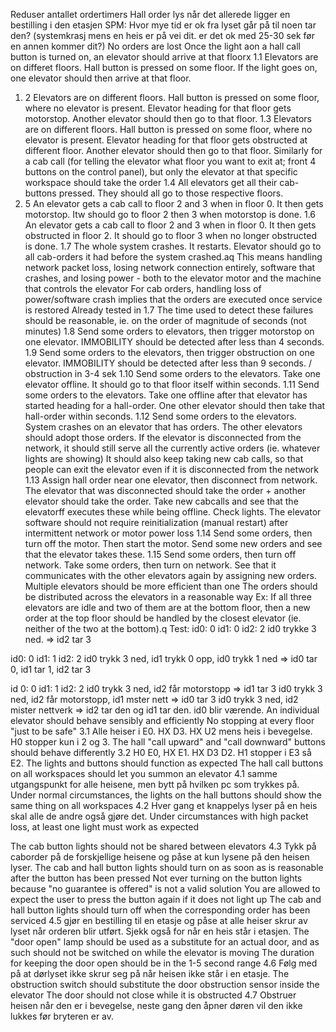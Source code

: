 Reduser antallet ordertimers
Hall order lys når det allerede ligger en bestilling i den etasjen
SPM:
Hvor mye tid er ok fra lyset går på til noen tar den? (systemkrasj mens en heis er på vei dit. er det ok med 25-30 sek før en annen kommer dit?)
No orders are lost
Once the light aon a hall call button is turned on, an elevator should arrive at that floorx
1.1 Elevators are on differet floors. Hall button is pressed on some floor. If the light goes on, one elevator should then arrive at that floor.
1. 2 Elevators are on different floors. Hall button is pressed on some floor, where no elevator is present. Elevator heading for that floor gets motorstop. Another elevator should then go to that floor. 
1.3 Elevators are on different floors. Hall button is pressed on some floor, where no elevator is present. Elevator heading for that floor gets obstructed at different floor. Another elevator should then go to that floor. 
Similarly for a cab call (for telling the elevator what floor you want to exit at; front 4 buttons on the control panel), but only the elevator at that specific workspace should take the order
1.4 All elevators get all their cab-buttons pressed. They should all go to those respective floors.
1. 5 An elevator gets a cab call to floor 2 and 3 when in floor 0. It then gets motorstop. Itw should go to floor 2 then 3 when motorstop is done.
1.6 An elevator gets a cab call to floor 2 and 3 when in floor 0. It then gets obstructed in floor 2.  It should go to floor 3 when no longer obstructed is done.
1.7 The whole system crashes. It restarts. Elevator should go to all cab-orders it had before the system crashed.aq
This means handling network packet loss, losing network connection entirely, software that crashes, and losing power - both to the elevator motor and the machine that controls the elevator
For cab orders, handling loss of power/software crash implies that the orders are executed once service is restored
Already tested in 1.7
The time used to detect these failures should be reasonable, ie. on the order of magnitude of seconds (not minutes)
1.8 Send some orders to elevators, then trigger motorstop on one elevator. IMMOBILITY should be detected after less than 4 seconds.
1.9 Send some orders to the elevators, then trigger obstruction on one elevator. IMMOBILITY should be detected after less than 9 seconds. / obstruction in 3-4 sek
1.10 Send some orders to the elevators. Take one elevator offline. It should go to that floor itself within seconds.
1.11 Send some orders to the elevators. Take one offline after that elevator has started heading for a hall-order. One other elevator should then take that hall-order within seconds. 
1.12 Send some orders to the elevators. System crashes on an elevator that has orders. The other elevators should adopt those orders. 
If the elevator is disconnected from the network, it should still serve all the currently active orders (ie. whatever lights are showing)
It should also keep taking new cab calls, so that people can exit the elevator even if it is disconnected from the network
1.13 Assign hall order near one elevator, then disconnect from network. The elevator that was disconnected should take the order + another elevator should take the order. Take new cabcalls and see that the elevatorff executes these while being offline. Check lights. 
The elevator software should not require reinitialization (manual restart) after intermittent network or motor power loss
1.14 Send some orders, then turn off the motor. Then start the motor. Send some new orders and see that the elevator takes these. 
1.15 Send some orders, then turn off network. Take some orders, then turn on network. See that it communicates with the other elevators again by assigning new orders. 
Multiple elevators should be more efficient than one
The orders should be distributed across the elevators in a reasonable way
Ex: If all three elevators are idle and two of them are at the bottom floor, then a new order at the top floor should be handled by the closest elevator (ie. neither of the two at the bottom).q
Test:
id0: 0
id1: 0
id2: 2
id0 trykke 3 ned. 
=> id2 tar 3

id0: 0
id1: 1
id2: 2
id0 trykk 3 ned, id1 trykk 0 opp, id0 trykk 1 ned
=> id0 tar 0, id1 tar 1, id2 tar 3

id 0: 0
id1: 1
id2: 2
id0 trykk 3 ned, id2 får motorstopp => id1 tar 3
id0 trykk 3 ned, id2 får motorstopp, id1 mster nett => id0 tar 3
id0 trykk 3 ned, id2 mister nettverk => id2 tar den og id1 tar den. id0 blir værende. 
An individual elevator should behave sensibly and efficiently
No stopping at every floor "just to be safe"
3.1 Alle heiser i E0. HX D3. HX U2 mens heis i bevegelse. H0 stopper kun i 2 og 3.
The hall "call upward" and "call downward" buttons should behave differently
3.2 H0 E0, HX E1. HX D3 D2. H1 stopper i E3 så E2.
The lights and buttons should function as expected
The hall call buttons on all workspaces should let you summon an elevator
4.1 samme utgangspunkt for alle heisene, men bytt på hvilken pc som trykkes på.
Under normal circumstances, the lights on the hall buttons should show the same thing on all workspaces
4.2 Hver gang et knappelys lyser på en heis skal alle de andre også gjøre det. 
Under circumstances with high packet loss, at least one light must work as expected

The cab button lights should not be shared between elevators
4.3 Tykk på caborder på de forskjellige heisene og påse at kun lysene på den heisen lyser.
The cab and hall button lights should turn on as soon as is reasonable after the button has been pressed
Not ever turning on the button lights because "no guarantee is offered" is not a valid solution
You are allowed to expect the user to press the button again if it does not light up
The cab and hall button lights should turn off when the corresponding order has been serviced
4.5 gjør en bestilling til en etasje og påse at alle heiser skrur av lyset når orderen blir utført. Sjekk også for når en heis står i etasjen.
The "door open" lamp should be used as a substitute for an actual door, and as such should not be switched on while the elevator is moving
The duration for keeping the door open should be in the 1-5 second range
4.6 Følg med på at dørlyset ikke skrur seg på når heisen ikke står i en etasje.
The obstruction switch should substitute the door obstruction sensor inside the elevator
The door should not close while it is obstructed
4.7 Obstruer heisen når den er i bevegelse, neste gang den åpner døren vil den ikke lukkes før bryteren er av. 

